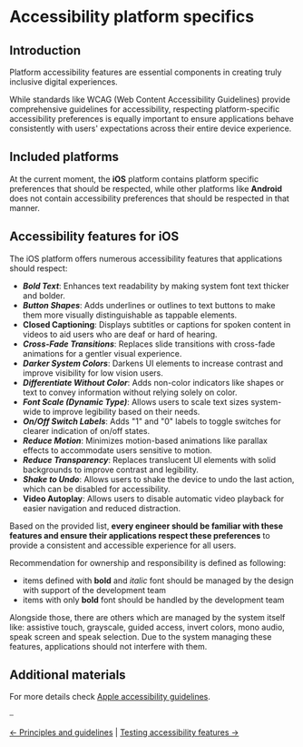# Accessibility platform specifics

## Introduction

Platform accessibility features are essential components in creating truly inclusive digital experiences.

While standards like WCAG (Web Content Accessibility Guidelines) provide comprehensive guidelines for accessibility, respecting platform-specific accessibility preferences is equally important to ensure applications behave consistently with users' expectations across their entire device experience.

## Included platforms

At the current moment, the **iOS** platform contains platform specific preferences that should be respected, while other platforms like **Android** does not contain accessibility preferences that should be respected in that manner.

## Accessibility features for iOS

The iOS platform offers numerous accessibility features that applications should respect:

- ***Bold Text***: Enhances text readability by making system font text thicker and bolder.
- ***Button Shapes***: Adds underlines or outlines to text buttons to make them more visually distinguishable as tappable elements.
- **Closed Captioning**: Displays subtitles or captions for spoken content in videos to aid users who are deaf or hard of hearing.
- ***Cross-Fade Transitions***: Replaces slide transitions with cross-fade animations for a gentler visual experience.
- ***Darker System Colors***: Darkens UI elements to increase contrast and improve visibility for low vision users.
- ***Differentiate Without Color***: Adds non-color indicators like shapes or text to convey information without relying solely on color.
- ***Font Scale (Dynamic Type)***: Allows users to scale text sizes system-wide to improve legibility based on their needs.
- ***On/Off Switch Labels***: Adds "1" and "0" labels to toggle switches for clearer indication of on/off states.
- ***Reduce Motion***: Minimizes motion-based animations like parallax effects to accommodate users sensitive to motion.
- ***Reduce Transparency***: Replaces translucent UI elements with solid backgrounds to improve contrast and legibility.
- ***Shake to Undo***: Allows users to shake the device to undo the last action, which can be disabled for accessibility.
- **Video Autoplay**: Allows users to disable automatic video playback for easier navigation and reduced distraction.

Based on the provided list, **every engineer should be familiar with these features and ensure their applications respect these preferences** to provide a consistent and accessible experience for all users.

Recommendation for ownership and responsibility is defined as following:

- items defined with **bold** and *italic* font should be managed by the design with support of the development team 
- items with only **bold** font should be handled by the development team

Alongside those, there are others which are managed by the system itself like: assistive touch, grayscale, guided access, invert colors, mono audio, speak screen and speak selection. Due to the system managing these features, applications should not interfere with them.

## Additional materials

For more details check [Apple accessibility guidelines](https://developer.apple.com/design/human-interface-guidelines/accessibility).

⎯

[← Principles and guidelines](accessibility_principles_and_guidelines.md) | [Testing accessibility features →](accessibility_testing.md)